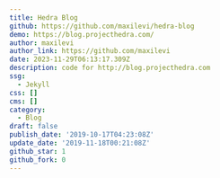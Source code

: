 ```yaml
---
title: Hedra Blog
github: https://github.com/maxilevi/hedra-blog
demo: https://blog.projecthedra.com/
author: maxilevi
author_link: https://github.com/maxilevi
date: 2023-11-29T06:13:17.309Z
description: code for http://blog.projecthedra.com
ssg:
  - Jekyll
css: []
cms: []
category:
  - Blog
draft: false
publish_date: '2019-10-17T04:23:08Z'
update_date: '2019-11-18T00:21:08Z'
github_star: 1
github_fork: 0
---
```


